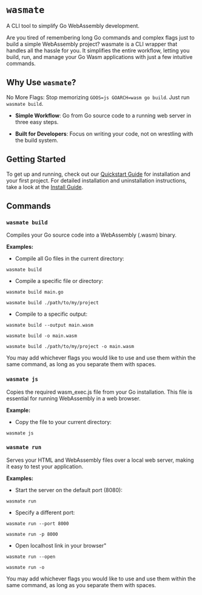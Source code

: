 # `wasmate`
A CLI tool to simplify Go WebAssembly development.

Are you tired of remembering long Go commands and complex flags just to build a simple WebAssembly project? wasmate is a CLI wrapper that handles all the hassle for you. It simplifies the entire workflow, letting you build, run, and manage your Go Wasm applications with just a few intuitive commands.

## Why Use `wasmate`?
No More Flags: Stop memorizing `GOOS=js GOARCH=wasm go build`. Just run `wasmate build`.

- __Simple Workflow__: Go from Go source code to a running web server in three easy steps.

- __Built for Developers__: Focus on writing your code, not on wrestling with the build system.

## Getting Started
To get up and running, check out our [Quickstart Guide](QUICKSTART.md) for installation and your first project. For detailed installation and uninstallation instructions, take a look at the [Install Guide](INSTALL.md).

## Commands
### `wasmate build`
Compiles your Go source code into a WebAssembly (.wasm) binary.

__Examples:__

- Compile all Go files in the current directory: 
```
wasmate build
```

- Compile a specific file or directory:
```
wasmate build main.go
```
```
wasmate build ./path/to/my/project
```

- Compile to a specific output:
```
wasmate build --output main.wasm
```
```
wasmate build -o main.wasm
```
```
wasmate build ./path/to/my/project -o main.wasm
```

You may add whichever flags you would like to use and use them within the same command, as long as you separate them with spaces.

### `wasmate js`
Copies the required wasm_exec.js file from your Go installation. This file is essential for running WebAssembly in a web browser.

__Example:__

- Copy the file to your current directory:

```
wasmate js
```

### `wasmate run`
Serves your HTML and WebAssembly files over a local web server, making it easy to test your application.

__Examples:__

- Start the server on the default port (8080):
```
wasmate run
```

- Specify a different port:

```
wasmate run --port 8000
```
```
wasmate run -p 8000
```

- Open localhost link in your browser"

```
wasmate run --open
```

```
wasmate run -o
```


You may add whichever flags you would like to use and use them within the same command, as long as you separate them with spaces.